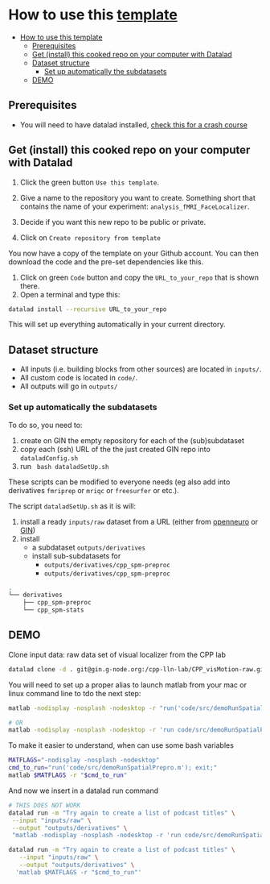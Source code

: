 # How to use this [template](https://github.com/cpp-lln-lab/template_datalad_fMRI)

- [How to use this template](#how-to-use-this-template)
   - [Prerequisites](#prerequisites)
   - [Get (install) this cooked repo on your computer with Datalad](#get-install-this-cooked-repo-on-your-computer-with-datalad)
   - [Dataset structure](#dataset-structure)
      - [Set up automatically the subdatasets](#set-up-automatically-the-subdatasets)
   - [DEMO](#demo)

## Prerequisites

- You will need to have datalad installed,
  [check this for a crash course](https://github.com/cpp-lln-lab/datalad_crash_course)

## Get (install) this cooked repo on your computer with Datalad

1. Click the green button `Use this template`.

1. Give a name to the repository you want to create. Something short that
   contains the name of your experiment: `analysis_fMRI_FaceLocalizer`.

1. Decide if you want this new repo to be public or private.

1. Click on `Create repository from template`

You now have a copy of the template on your Github account. You can then
download the code and the pre-set dependencies like this.

1. Click on green `Code` button and copy the `URL_to_your_repo` that is shown
   there.
1. Open a terminal and type this:

```bash
datalad install --recursive URL_to_your_repo
```

This will set up everything automatically in your current directory.

## Dataset structure

- All inputs (i.e. building blocks from other sources) are located in `inputs/`.
- All custom code is located in `code/`.
- All outputs will go in `outputs/`

### Set up automatically the subdatasets

To do so, you need to:

1. create on GIN the empty repository for each of the (sub)subdataset
2. copy each (ssh) URL of the the just created GIN repo into `dataladConfig.sh`
3. run ` bash dataladSetUp.sh`

These scripts can be modified to everyone needs (eg also add into derivatives
`fmriprep` or `mriqc` or `freesurfer` or etc.).

The script `dataladSetUp.sh` as it is will:

1. install a ready `inputs/raw` dataset from a URL (either from
   [openneuro](https://openneuro.org/) or [GIN](https://gin.g-node.org/))
2. install
   - a subdataset `outputs/derivatives`
   - install sub-subdatasets for
     - `outputs/derivatives/cpp_spm-preproc`
     - `outputs/derivatives/cpp_spm-preproc`

```bash
.
└── derivatives
    ├── cpp_spm-preproc
    └── cpp_spm-stats
```

## DEMO

Clone input data: raw data set of visual localizer from the CPP lab

```bash
datalad clone -d . git@gin.g-node.org:/cpp-lln-lab/CPP_visMotion-raw.git inputs/raw
```

You will need to set up a proper alias to launch matlab from your mac or linux
command line to tdo the next step:

```bash
matlab -nodisplay -nosplash -nodesktop -r "run('code/src/demoRunSpatialPrepro.m'); exit;"

# OR
matlab -nodisplay -nosplash -nodesktop -r 'run code/src/demoRunSpatialPrepro.m; exit;'
```

To make it easier to understand, when can use some bash variables

```bash
MATFLAGS="-nodisplay -nosplash -nodesktop"
cmd_to_run="run('code/src/demoRunSpatialPrepro.m'); exit;"
matlab $MATFLAGS -r "$cmd_to_run"
```

And now we insert in a datalad run command

```bash
# THIS DOES NOT WORK
datalad run -m "Try again to create a list of podcast titles" \
 --input "inputs/raw" \
 --output "outputs/derivatives" \
 "matlab -nodisplay -nosplash -nodesktop -r 'run code/src/demoRunSpatialPrepro.m; exit;'"
```

```bash
datalad run -m "Try again to create a list of podcast titles" \
   --input "inputs/raw" \
   --output "outputs/derivatives" \
  'matlab $MATFLAGS -r "$cmd_to_run"'
```
